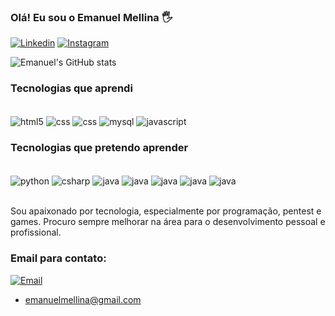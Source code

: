 

### Olá! Eu sou o Emanuel Mellina 🖐️

[![Linkedin](https://img.shields.io/badge/LinkedIn-0077B5?style=for-the-badge&logo=linkedin&logoColor=white)](https://www.linkedin.com/in/emanuel-mellina/)
[![Instagram](https://img.shields.io/badge/Instagram-E4405F?style=for-the-badge&logo=instagram&logoColor=white)](https://www.instagram.com/drowned.fxze/)

![Emanuel's GitHub stats](https://github-readme-stats.vercel.app/api?username=itoshi-m-dev&show_icons=true&theme=radical)

### Tecnologias que aprendi

<div style="display: inline_block"></br>
    <img align="center" alt="html5" src="https://img.shields.io/badge/HTML5-E34F26?style=for-the-badge&logo=html5&logoColor=white" />
    <img align="center" alt="css" src="https://img.shields.io/badge/CSS3-1572B6?style=for-the-badge&logo=css3&logoColor=white" />
    <img align="center" alt="css" src="https://img.shields.io/badge/PHP-777BB4?style=for-the-badge&logo=php&logoColor=white" />
    <img align="center" alt="mysql" src="https://img.shields.io/badge/MySQL-00000F?style=for-the-badge&logo=mysql&logoColor=white" />
    <img align="center" alt="javascript" src="https://img.shields.io/badge/JavaScript-F7DF1E?style=for-the-badge&logo=javascript&logoColor=black" />
</div>

### Tecnologias que pretendo aprender

<div style="display: inline_block"></br>
    <img align="center" alt="python" src="https://img.shields.io/badge/Python-3776AB?style=for-the-badge&logo=python&logoColor=white" />
    <img align="center" alt="csharp" src="https://img.shields.io/badge/C%23-239120?style=for-the-badge&logo=c-sharp&logoColor=white" />
     <img align="center" alt="java" src="https://img.shields.io/badge/Java-ED8B00?style=for-the-badge&logo=openjdk&logoColor=white" />
     <img align="center" alt="java" src="https://img.shields.io/badge/Node.js-43853D?style=for-the-badge&logo=node.js&logoColor=white" />
     <img align="center" alt="java" src="https://img.shields.io/badge/TypeScript-007ACC?style=for-the-badge&logo=typescript&logoColor=white" />
     <img align="center" alt="java" src="https://img.shields.io/badge/React-20232A?style=for-the-badge&logo=react&logoColor=61DAFB" />
     <img align="center" alt="java" src="https://img.shields.io/badge/Amazon_AWS-232F3E?style=for-the-badge&logo=amazon-aws&logoColor=white" />

    

</div></br>

Sou apaixonado por tecnologia, especialmente por programação, pentest e games. Procuro sempre melhorar na área para o desenvolvimento pessoal e profissional.

### Email para contato:

[![Email](https://img.shields.io/badge/Gmail-D14836?style=for-the-badge&logo=gmail&logoColor=white
)]()  </br>
- emanuelmellina@gmail.com    
